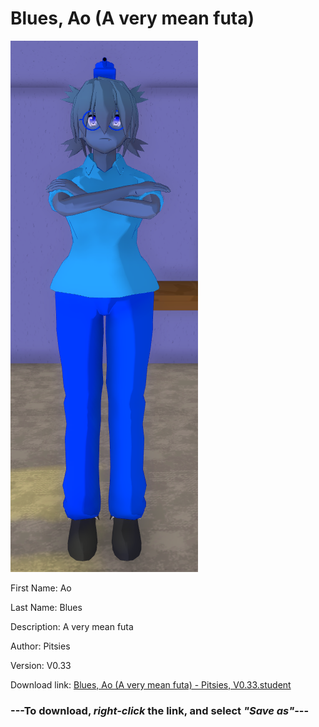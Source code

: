# Blues, Ao (A very mean futa)

<img src = "https://raw.githubusercontent.com/Arbiter1223/Daigaku-Gurashi-Custom-Students/master/Students/Files/Blues%2C%20Ao%20(A%20very%20mean%20futa).png">

First Name: Ao

Last Name: Blues

Description: A very mean futa

Author: Pitsies

Version: V0.33

Download link: <a href="https://raw.githubusercontent.com/Arbiter1223/Daigaku-Gurashi-Custom-Students/master/Students/Files/Blues%2C%20Ao%20(A%20very%20mean%20futa)%20-%20Pitsies%2C%20V0.33.student">Blues, Ao (A very mean futa) - Pitsies, V0.33.student</a>

### ---**To download, _right-click_ the link, and select _"Save as"_**---

